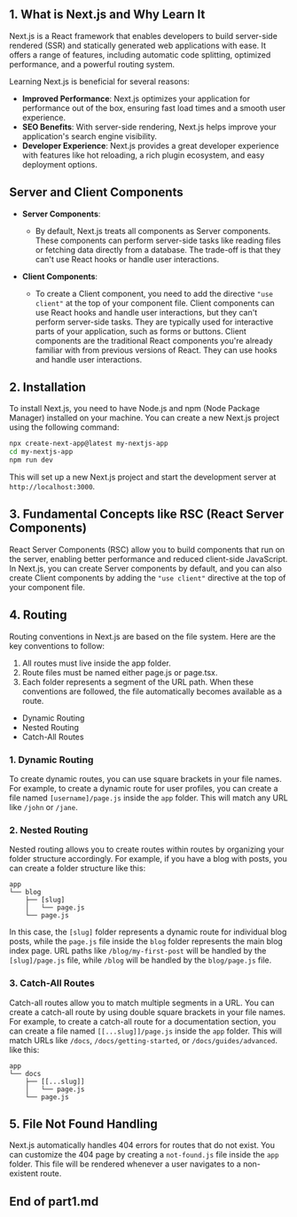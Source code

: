## 1. What is Next.js and Why Learn It

Next.js is a React framework that enables developers to build server-side rendered (SSR) and statically generated web applications with ease. It offers a range of features, including automatic code splitting, optimized performance, and a powerful routing system.

Learning Next.js is beneficial for several reasons:

- **Improved Performance**: Next.js optimizes your application for performance out of the box, ensuring fast load times and a smooth user experience.
- **SEO Benefits**: With server-side rendering, Next.js helps improve your application's search engine visibility.
- **Developer Experience**: Next.js provides a great developer experience with features like hot reloading, a rich plugin ecosystem, and easy deployment options.

## Server and Client Components

- **Server Components**:

  - By default, Next.js treats all components as Server components. These components can perform server-side tasks like reading files or fetching data directly from a database. The trade-off is that they can't use React hooks or handle user interactions.

- **Client Components**:
  - To create a Client component, you need to add the directive `"use client"` at the top of your component file. Client components can use React hooks and handle user interactions, but they can't perform server-side tasks. They are typically used for interactive parts of your application, such as forms or buttons. Client components are the traditional React components you're already familiar with from previous versions of React. They can use hooks and handle user interactions.

## 2. Installation
To install Next.js, you need to have Node.js and npm (Node Package Manager) installed on your machine. You can create a new Next.js project using the following command:

```bash
npx create-next-app@latest my-nextjs-app
cd my-nextjs-app
npm run dev
```
This will set up a new Next.js project and start the development server at `http://localhost:3000`.

## 3. Fundamental Concepts like RSC (React Server Components)
React Server Components (RSC) allow you to build components that run on the server, enabling better performance and reduced client-side JavaScript. In Next.js, you can create Server components by default, and you can also create Client components by adding the `"use client"` directive at the top of your component file.

## 4. Routing
  Routing conventions in Next.js are based on the file system. Here are the key conventions to follow:
   1. All routes must live inside the app folder.
   2. Route files must be named either page.js or page.tsx.
   3. Each folder represents a segment of the URL path.
  When these conventions are followed, the file automatically becomes available as a route.
   - Dynamic Routing
   - Nested Routing
   - Catch-All Routes

  ### 1. Dynamic Routing
 To create dynamic routes, you can use square brackets in your file names. For example, to create a dynamic route for user profiles, you can create a file named `[username]/page.js` inside the `app` folder. This will match any URL like `/john` or `/jane`.
  ### 2. Nested Routing
   Nested routing allows you to create routes within routes by organizing your folder structure accordingly. For example, if you have a blog with posts, you can create a folder structure like this:
   ```
   app
   └── blog
       ├── [slug]
       │   └── page.js
       └── page.js
   ```
   In this case, the `[slug]` folder represents a dynamic route for individual blog posts, while the `page.js` file inside the `blog` folder represents the main blog index page. URL paths like `/blog/my-first-post` will be handled by the `[slug]/page.js` file, while `/blog` will be handled by the `blog/page.js` file.
  ### 3. Catch-All Routes
   Catch-all routes allow you to match multiple segments in a URL. You can create a catch-all route by using double square brackets in your file names. For example, to create a catch-all route for a documentation section, you can create a file named `[[...slug]]/page.js` inside the `app` folder. This will match URLs like `/docs`, `/docs/getting-started`, or `/docs/guides/advanced`.
   like this:
   ```
   app
   └── docs
       ├── [[...slug]]
       │   └── page.js
       └── page.js
   ```
## 5. File Not Found Handling
Next.js automatically handles 404 errors for routes that do not exist. You can customize the 404 page by creating a `not-found.js` file inside the `app` folder. This file will be rendered whenever a user navigates to a non-existent route.

## End of part1.md

